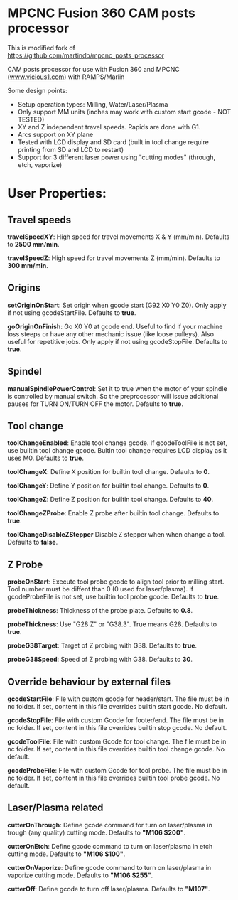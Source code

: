 
MPCNC Fusion 360 CAM posts processor
====

This is modified fork of https://github.com/martindb/mpcnc_posts_processor

CAM posts processor for use with Fusion 360 and MPCNC (www.vicious1.com) with RAMPS/Marlin

Some design points:
- Setup operation types: Milling, Water/Laser/Plasma
- Only support MM units (inches may work with custom start gcode - NOT TESTED)
- XY and Z independent travel speeds. Rapids are done with G1.
- Arcs support on XY plane
- Tested with LCD display and SD card (built in tool change require printing from SD and LCD to restart)
- Support for 3 different laser power using "cutting modes" (through, etch, vaporize)


# User Properties:


## Travel speeds

**travelSpeedXY**:
  High speed for travel movements X & Y (mm/min).
  Defaults to **2500 mm/min**.

**travelSpeedZ**:
  High speed for travel movements Z (mm/min).
  Defaults to **300 mm/min**.

## Origins

**setOriginOnStart**:
  Set origin when gcode start (G92 X0 Y0 Z0). Only apply if not using gcodeStartFile.
  Defaults to **true**.

**goOriginOnFinish**:
  Go X0 Y0 at gcode end. Useful to find if your machine loss steeps or have any other mechanic issue (like loose pulleys). Also useful for repetitive jobs. Only apply if not using gcodeStopFile.
  Defaults to **true**.

## Spindel

**manualSpindlePowerControl**:
  Set it to true when the motor of your spindle is controlled by manual switch. So the preprocessor will issue additional pauses for TURN ON/TURN OFF the motor.
  Defaults to **true**.
  
## Tool change

**toolChangeEnabled**:
  Enable tool change gcode. If gcodeToolFile is not set, use builtin tool change gcode.
  Bultin tool change requires LCD display as it uses M0.
  Defaults to **true**.

**toolChangeX**:
  Define X position for builtin tool change.
  Defaults to **0**.
  
**toolChangeY**:
  Define Y position for builtin tool change.
  Defaults to **0**.

**toolChangeZ**:
  Define Z position for builtin tool change.
  Defaults to **40**.

**toolChangeZProbe**: 
  Enable Z probe after builtin tool change.
  Defaults to **true**.
  
**toolChangeDisableZStepper**
  Disable Z stepper when when change a tool.
  Defaults to **false**.
  
## Z Probe

**probeOnStart**: 
  Execute tool probe gcode to align tool prior to milling start. Tool number must be diffent than 0 (0 used for laser/plasma). If gcodeProbeFile is not set, use builtin tool probe gcode.
  Defaults to **true**.

**probeThickness**: 
  Thickness of the probe plate.
  Defaults to **0.8**.

**probeThickness**: 
  Use "G28 Z" or "G38.3". True means G28.
  Defaults to **true**.

**probeG38Target**: 
  Target of Z probing with G38.
  Defaults to **true**.

**probeG38Speed**: 
  Speed of Z probing with G38.
  Defaults to **30**.

## Override behaviour by external files

**gcodeStartFile**:
  File with custom gcode for header/start. The file must be in nc folder. If set, content in this file overrides builtin start gcode.
  No default.

**gcodeStopFile**:
  File with custom Gcode for footer/end. The file must be in nc folder. If set, content in this file overrides builtin stop gcode.
  No default.

**gcodeToolFile**:
  File with custom Gcode for tool change. The file must be in nc folder. If set, content in this file overrides builtin tool change gcode.
  No default.

**gcodeProbeFile**:
  File with custom Gcode for tool probe. The file must be in nc folder. If set, content in this file overrides builtin tool probe gcode.
  No default.

## Laser/Plasma related

**cutterOnThrough**:
  Define gcode command for turn on laser/plasma in trough (any quality) cutting mode.
  Defaults to **"M106 S200"**.
   
**cutterOnEtch**:
  Define gcode command to turn on laser/plasma in etch cutting mode.
  Defaults to **"M106 S100"**.
   
**cutterOnVaporize**:
  Define gcode command to turn on laser/plasma in vaporize cutting mode.
  Defaults to **"M106 S255"**.

**cutterOff**:
  Define gcode to turn off laser/plasma.
  Defaults to **"M107"**.
